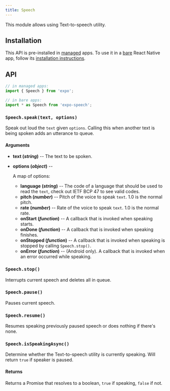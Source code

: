 ```yaml
---
title: Speech
---
```


This module allows using Text-to-speech utility.

## Installation

This API is pre-installed in [managed](../../introduction/managed-vs-bare/#managed-workflow) apps. To use it in a [bare](../../introduction/managed-vs-bare/#bare-workflow) React Native app, follow its [installation instructions](https://github.com/expo/expo/tree/master/packages/expo-speech).

## API

```js
// in managed apps:
import { Speech } from 'expo';

// in bare apps:
import * as Speech from 'expo-speech';
```

### `Speech.speak(text, options)`

Speak out loud the `text` given `options`. Calling this when another text is being spoken adds an utterance to queue.

#### Arguments

-   **text (_string_)** -- The text to be spoken.
-   **options (_object_)** --

      A map of options:
    -   **language (_string_)** -- The code of a language that should be used to read the `text`, check out IETF BCP 47 to see valid codes.
    -   **pitch (_number_)** -- Pitch of the voice to speak `text`. 1.0 is the normal pitch.
    -   **rate (_number_)** -- Rate of the voice to speak `text`. 1.0 is the normal rate.
    -   **onStart (_function_)** -- A callback that is invoked when speaking starts.
    -   **onDone (_function_)** -- A callback that is invoked when speaking finishes.
    -   **onStopped (_function_)** -- A callback that is invoked when speaking is stopped by calling `Speech.stop()`.
    -   **onError (_function_)** -- (Android only). A callback that is invoked when an error occurred while speaking.

### `Speech.stop()`

Interrupts current speech and deletes all in queue.

### `Speech.pause()`

Pauses current speech.

### `Speech.resume()`

Resumes speaking previously paused speech or does nothing if there's none.

### `Speech.isSpeakingAsync()`

Determine whether the Text-to-speech utility is currently speaking. Will return `true` if speaker is paused.

#### Returns

Returns a Promise that resolves to a boolean, `true` if speaking, `false` if not.